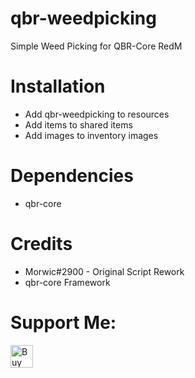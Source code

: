 # qbr-weedpicking
Simple Weed Picking for QBR-Core RedM

# Installation
- Add qbr-weedpicking to resources
- Add items to shared items
- Add images to inventory images

# Dependencies
- qbr-core

# Credits
- Morwic#2900 - Original Script Rework
- qbr-core Framework

# Support Me:
<a href='https://ko-fi.com/W7W2DTUIV' target='_blank'><img height='36' style='border:0px;height:36px;' src='https://cdn.ko-fi.com/cdn/kofi4.png?v=3' border='0' alt='Buy Me a Coffee at ko-fi.com' /></a>
